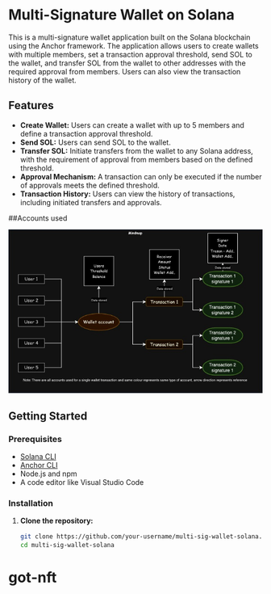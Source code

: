 # Multi-Signature Wallet on Solana

This is a multi-signature wallet application built on the Solana blockchain using the Anchor framework. The application allows users to create wallets with multiple members, set a transaction approval threshold, send SOL to the wallet, and transfer SOL from the wallet to other addresses with the required approval from members. Users can also view the transaction history of the wallet.

## Features

- **Create Wallet:** Users can create a wallet with up to 5 members and define a transaction approval threshold.
- **Send SOL:** Users can send SOL to the wallet.
- **Transfer SOL:** Initiate transfers from the wallet to any Solana address, with the requirement of approval from members based on the defined threshold.
- **Approval Mechanism:** A transaction can only be executed if the number of approvals meets the defined threshold.
- **Transaction History:** Users can view the history of transactions, including initiated transfers and approvals.

##Accounts used

![alt text](https://github.com/meumar/my-files/blob/main/Multi-sign.jpg?raw=true)


## Getting Started

### Prerequisites

- [Solana CLI](https://docs.solana.com/cli/install-solana-cli-tools)
- [Anchor CLI](https://www.anchor-lang.com/docs/installation)
- Node.js and npm
- A code editor like Visual Studio Code

### Installation

1. **Clone the repository:**

   ```bash
   git clone https://github.com/your-username/multi-sig-wallet-solana.git
   cd multi-sig-wallet-solana
# got-nft
